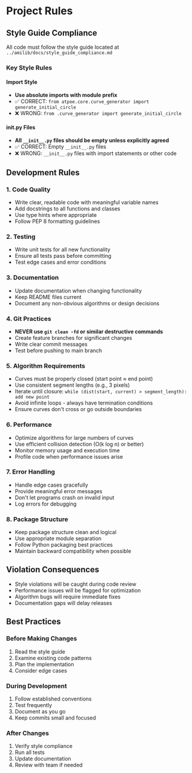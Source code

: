# Project Rules

## Style Guide Compliance

All code must follow the style guide located at `../amilib/docs/style_guide_compliance.md`

### Key Style Rules

#### Import Style
- **Use absolute imports with module prefix**
- ✅ CORRECT: `from atpoe.core.curve_generator import generate_initial_circle`
- ❌ WRONG: `from .curve_generator import generate_initial_circle`

#### __init__.py Files
- **All `__init__.py` files should be empty unless explicitly agreed**
- ✅ CORRECT: Empty `__init__.py` files
- ❌ WRONG: `__init__.py` files with import statements or other code

## Development Rules

### 1. Code Quality
- Write clear, readable code with meaningful variable names
- Add docstrings to all functions and classes
- Use type hints where appropriate
- Follow PEP 8 formatting guidelines

### 2. Testing
- Write unit tests for all new functionality
- Ensure all tests pass before committing
- Test edge cases and error conditions

### 3. Documentation
- Update documentation when changing functionality
- Keep README files current
- Document any non-obvious algorithms or design decisions

### 4. Git Practices
- **NEVER use `git clean -fd` or similar destructive commands**
- Create feature branches for significant changes
- Write clear commit messages
- Test before pushing to main branch

### 5. Algorithm Requirements
- Curves must be properly closed (start point ≈ end point)
- Use consistent segment lengths (e.g., 3 pixels)
- Iterate until closure: `while (dist(start, current) > segment_length): add new point`
- Avoid infinite loops - always have termination conditions
- Ensure curves don't cross or go outside boundaries

### 6. Performance
- Optimize algorithms for large numbers of curves
- Use efficient collision detection (O(k log n) or better)
- Monitor memory usage and execution time
- Profile code when performance issues arise

### 7. Error Handling
- Handle edge cases gracefully
- Provide meaningful error messages
- Don't let programs crash on invalid input
- Log errors for debugging

### 8. Package Structure
- Keep package structure clean and logical
- Use appropriate module separation
- Follow Python packaging best practices
- Maintain backward compatibility when possible

## Violation Consequences

- Style violations will be caught during code review
- Performance issues will be flagged for optimization
- Algorithm bugs will require immediate fixes
- Documentation gaps will delay releases

## Best Practices

### Before Making Changes
1. Read the style guide
2. Examine existing code patterns
3. Plan the implementation
4. Consider edge cases

### During Development
1. Follow established conventions
2. Test frequently
3. Document as you go
4. Keep commits small and focused

### After Changes
1. Verify style compliance
2. Run all tests
3. Update documentation
4. Review with team if needed 